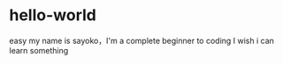 # hello-world
easy
my name is sayoko，I'm a complete beginner to coding
I wish i can learn something
